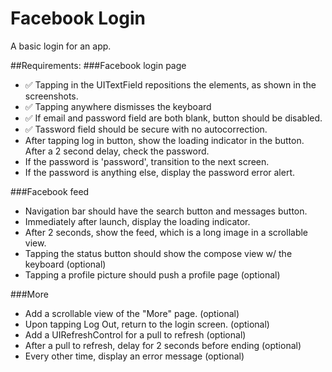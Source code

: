 Facebook Login
=============

A basic login for an app.

##Requirements:
###Facebook login page
- ✅ Tapping in the UITextField repositions the elements, as shown in the screenshots.
- ✅ Tapping anywhere dismisses the keyboard
- ✅ If email and password field are both blank, button should be disabled.
- ✅ Tassword field should be secure with no autocorrection.
- After tapping log in button, show the loading indicator in the button. After a 2 second delay, check the password.
- If the password is 'password', transition to the next screen.
- If the password is anything else, display the password error alert.

###Facebook feed
- Navigation bar should have the search button and messages button.
- Immediately after launch, display the loading indicator.
- After 2 seconds, show the feed, which is a long image in a scrollable view.
- Tapping the status button should show the compose view w/ the keyboard (optional)
- Tapping a profile picture should push a profile page (optional)

###More
- Add a scrollable view of the "More" page. (optional)
- Upon tapping Log Out, return to the login screen. (optional)
- Add a UIRefreshControl for a pull to refresh (optional)
- After a pull to refresh, delay for 2 seconds before ending (optional)
- Every other time, display an error message (optional)
